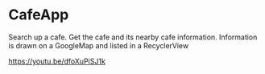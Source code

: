 # CafeApp

Search up a cafe. Get the cafe and its nearby cafe information. Information is drawn on a GoogleMap and listed in a RecyclerView

https://youtu.be/dfoXuPiSJ1k
